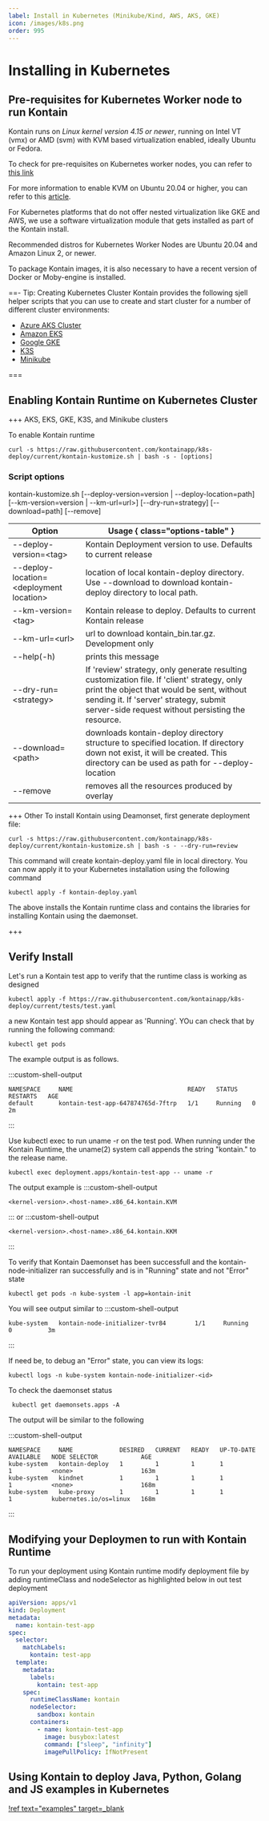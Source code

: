 ```yaml
---
label: Install in Kubernetes (Minikube/Kind, AWS, AKS, GKE)
icon: /images/k8s.png
order: 995
---
```


# Installing in Kubernetes
## Pre-requisites for Kubernetes Worker node to run Kontain
Kontain runs on *Linux kernel version 4.15 or newer*, running on Intel VT (vmx) or AMD (svm) with KVM based virtualization enabled, ideally Ubuntu or Fedora.  

To check for pre-requisites on Kubernetes worker nodes, you can refer to [this link](/getting_started/install_linux/#checking-for-pre-requisites)

For more information to enable KVM on Ubuntu 20.04 or higher, you can refer to this [article](https://linuxize.com/post/how-to-install-kvm-on-ubuntu-20-04/).

For Kubernetes platforms that do not offer nested virtualization like GKE and AWS, we use a software virtualization module that gets installed as part of the Kontain install.

Recommended distros for Kubernetes Worker Nodes are Ubuntu 20.04 and Amazon Linux 2, or newer.

To package Kontain images, it is also necessary to have a recent version of Docker or Moby-engine is installed.

==- Tip: Creating Kubernetes Cluster
Kontain provides the following sjell helper scripts that you can use to create and start cluster for a number of different cluster environments:

- [Azure AKS Cluster](/appendix/azure_aks/)
- [Amazon EKS](/appendix/amazon_eks/)
- [Google GKE](/appendix/google-gke/)
- [K3S](/appendix/k3s/)
- [Minikube](/appendix/minikube/)

===


## Enabling Kontain Runtime on Kubernetes Cluster

+++ AKS, EKS, GKE, K3S, and Minikube clusters

To enable Kontain runtime 
```
curl -s https://raw.githubusercontent.com/kontainapp/k8s-deploy/current/kontain-kustomize.sh | bash -s - [options]
```
### Script options

kontain-kustomize.sh [--deploy-version=version | --deploy-location=path] [--km-version=version | --km-url=url>] [--dry-run=strategy] [--download=path] [--remove]

Option| Usage { class="options-table" }
----------------------------------|---
--deploy-version=\<tag> | Kontain Deployment version to use. Defaults to current release
--deploy-location=\<deployment location> | location of local kontain-deploy directory. Use --download to download kontain-deploy directory to local path. 
--km-version=\<tag> | Kontain release to deploy. Defaults to current Kontain release
--km-url=\<url> | url to download kontain_bin.tar.gz. Development only
--help(-h) | prints this message
--dry-run=\<strategy> | If 'review' strategy, only generate resulting customization file. If 'client' strategy, only print the object that would be sent, without sending it. If 'server' strategy, submit server-side request without persisting the resource.
--download=\<path> | downloads kontain-deploy directory structure to specified location. If directory down not exist, it will be created. This directory can be used as path for --deploy-location 
 --remove | removes all the resources produced by overlay

+++ Other 
To install Kontain using Deamonset, first generate deployment file:  

```shell
curl -s https://raw.githubusercontent.com/kontainapp/k8s-deploy/current/kontain-kustomize.sh | bash -s - --dry-run=review
```

This command will create kontain-deploy.yaml file in local directory. 
You can now apply it to your Kubernetes installation using the following command

```shell
kubectl apply -f kontain-deploy.yaml
```

The above installs the Kontain runtime class and contains the libraries for installing Kontain using the daemonset.

+++

## Verify Install
Let's run a Kontain test app to verify that the runtime class is working as designed

```shell
kubectl apply -f https://raw.githubusercontent.com/kontainapp/k8s-deploy/current/tests/test.yaml
```
a new Kontain test app should appear as 'Running'. YOu can check that by running the following command:

```shell
kubectl get pods 
```
The example output is as follows.

:::custom-shell-output
```
NAMESPACE     NAME                                READY   STATUS    RESTARTS   AGE
default       kontain-test-app-647874765d-7ftrp   1/1     Running   0          2m
```
:::

Use kubectl exec to run uname -r on the test pod. When running under the Kontain Runtime, the uname(2) system call appends the string "kontain." to the release name. 


```shell
kubectl exec deployment.apps/kontain-test-app -- uname -r
```

The output example is 
:::custom-shell-output
```
<kernel-version>.<host-name>.x86_64.kontain.KVM 
```
:::
or
:::custom-shell-output
```
<kernel-version>.<host-name>.x86_64.kontain.KKM
```
:::


To verify that Kontain Daemonset has been successfull and the kontain-node-initializer ran successfully and is in "Running" state and not "Error" state
```shell
kubectl get pods -n kube-system -l app=kontain-init
```

You will see output similar to
:::custom-shell-output
```
kube-system   kontain-node-initializer-tvr84        1/1     Running   0          3m
```
:::

If need be, to debug an "Error" state, you can view its logs:
```shell
kubectl logs -n kube-system kontain-node-initializer-<id>
```

To check the daemonset status
```shell
 kubectl get daemonsets.apps -A
```
The output will be similar to the following

:::custom-shell-output
```
NAMESPACE     NAME             DESIRED   CURRENT   READY   UP-TO-DATE   AVAILABLE   NODE SELECTOR            AGE
kube-system   kontain-deploy   1         1         1       1            1           <none>                   163m
kube-system   kindnet          1         1         1       1            1           <none>                   168m
kube-system   kube-proxy       1         1         1       1            1           kubernetes.io/os=linux   168m
```
:::
## Modifying your Deploymen to run with Kontain Runtime
To run your deployment using Kontain runtime modify deployment file by adding runtimeClass and nodeSelector as highlighted below in out test deployment

```yaml !#14-16
apiVersion: apps/v1
kind: Deployment
metadata:
  name: kontain-test-app
spec:
  selector:
    matchLabels:
      kontain: test-app
  template:
    metadata:
      labels:
        kontain: test-app
    spec:
      runtimeClassName: kontain
      nodeSelector:
        sandbox: kontain
      containers:
        - name: kontain-test-app
          image: busybox:latest
          command: ["sleep", "infinity"]
          imagePullPolicy: IfNotPresent
```
## Using Kontain to deploy Java, Python, Golang and JS examples in Kubernetes
[!ref text="examples" target=_blank](https://github.com/kontainapp/guide-examples/tree/master/examples)

